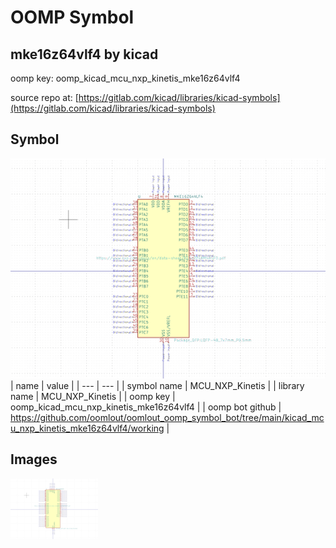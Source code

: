 # OOMP Symbol  
## mke16z64vlf4  by kicad  
  
oomp key: oomp_kicad_mcu_nxp_kinetis_mke16z64vlf4  
  
source repo at: [https://gitlab.com/kicad/libraries/kicad-symbols](https://gitlab.com/kicad/libraries/kicad-symbols)  
## Symbol  
  
[![working.png](working_600.png)](working.png)  
| name | value | 
| --- | --- | 
| symbol name | MCU_NXP_Kinetis | 
| library name | MCU_NXP_Kinetis | 
| oomp key | oomp_kicad_mcu_nxp_kinetis_mke16z64vlf4 | 
| oomp bot github | https://github.com/oomlout/oomlout_oomp_symbol_bot/tree/main/kicad_mcu_nxp_kinetis_mke16z64vlf4/working | 
## Images  
  
[![working.png](working_140.png)](working.png)  
